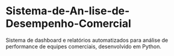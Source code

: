 # Sistema-de-An-lise-de-Desempenho-Comercial
Sistema de dashboard e relatórios automatizados para análise de performance de equipes comerciais, desenvolvido em Python.
